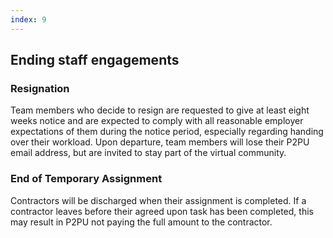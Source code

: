 ```yaml
---
index: 9
---
```


## Ending staff engagements
### Resignation
Team members who decide to resign are requested to give at least eight weeks notice and are expected to comply with all reasonable employer expectations of them during the notice period, especially regarding handing over their workload. Upon departure, team members will lose their P2PU email address, but are invited to stay part of the virtual community. 

### End of Temporary Assignment
Contractors will be discharged when their assignment is completed. If a contractor leaves before their agreed upon task has been completed, this may result in P2PU not paying the full amount to the contractor.


